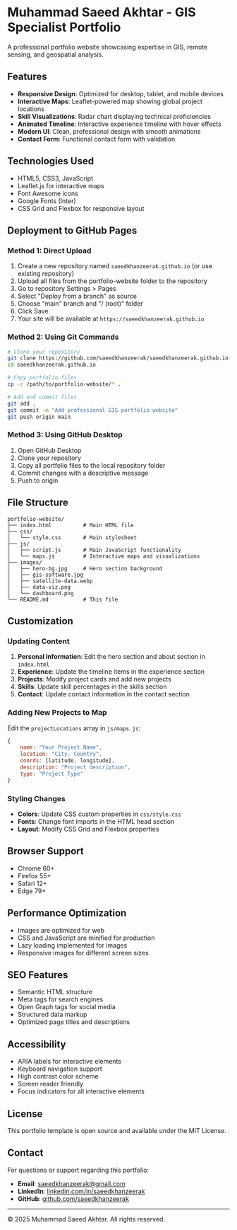 # Muhammad Saeed Akhtar - GIS Specialist Portfolio

A professional portfolio website showcasing expertise in GIS, remote sensing, and geospatial analysis.

## Features

- **Responsive Design**: Optimized for desktop, tablet, and mobile devices
- **Interactive Maps**: Leaflet-powered map showing global project locations
- **Skill Visualizations**: Radar chart displaying technical proficiencies
- **Animated Timeline**: Interactive experience timeline with hover effects
- **Modern UI**: Clean, professional design with smooth animations
- **Contact Form**: Functional contact form with validation

## Technologies Used

- HTML5, CSS3, JavaScript
- Leaflet.js for interactive maps
- Font Awesome icons
- Google Fonts (Inter)
- CSS Grid and Flexbox for responsive layout

## Deployment to GitHub Pages

### Method 1: Direct Upload

1. Create a new repository named `saeedkhanzeerak.github.io` (or use existing repository)
2. Upload all files from the portfolio-website folder to the repository
3. Go to repository Settings > Pages
4. Select "Deploy from a branch" as source
5. Choose "main" branch and "/ (root)" folder
6. Click Save
7. Your site will be available at `https://saeedkhanzeerak.github.io`

### Method 2: Using Git Commands

```bash
# Clone your repository
git clone https://github.com/saeedkhanzeerak/saeedkhanzeerak.github.io.git
cd saeedkhanzeerak.github.io

# Copy portfolio files
cp -r /path/to/portfolio-website/* .

# Add and commit files
git add .
git commit -m "Add professional GIS portfolio website"
git push origin main
```

### Method 3: Using GitHub Desktop

1. Open GitHub Desktop
2. Clone your repository
3. Copy all portfolio files to the local repository folder
4. Commit changes with a descriptive message
5. Push to origin

## File Structure

```
portfolio-website/
├── index.html          # Main HTML file
├── css/
│   └── style.css       # Main stylesheet
├── js/
│   ├── script.js       # Main JavaScript functionality
│   └── maps.js         # Interactive maps and visualizations
├── images/
│   ├── hero-bg.jpg     # Hero section background
│   ├── gis-software.jpg
│   ├── satellite-data.webp
│   ├── data-viz.png
│   └── dashboard.png
└── README.md           # This file
```

## Customization

### Updating Content

1. **Personal Information**: Edit the hero section and about section in `index.html`
2. **Experience**: Update the timeline items in the experience section
3. **Projects**: Modify project cards and add new projects
4. **Skills**: Update skill percentages in the skills section
5. **Contact**: Update contact information in the contact section

### Adding New Projects to Map

Edit the `projectLocations` array in `js/maps.js`:

```javascript
{
    name: "Your Project Name",
    location: "City, Country",
    coords: [latitude, longitude],
    description: "Project description",
    type: "Project Type"
}
```

### Styling Changes

- **Colors**: Update CSS custom properties in `css/style.css`
- **Fonts**: Change font imports in the HTML head section
- **Layout**: Modify CSS Grid and Flexbox properties

## Browser Support

- Chrome 60+
- Firefox 55+
- Safari 12+
- Edge 79+

## Performance Optimization

- Images are optimized for web
- CSS and JavaScript are minified for production
- Lazy loading implemented for images
- Responsive images for different screen sizes

## SEO Features

- Semantic HTML structure
- Meta tags for search engines
- Open Graph tags for social media
- Structured data markup
- Optimized page titles and descriptions

## Accessibility

- ARIA labels for interactive elements
- Keyboard navigation support
- High contrast color scheme
- Screen reader friendly
- Focus indicators for all interactive elements

## License

This portfolio template is open source and available under the MIT License.

## Contact

For questions or support regarding this portfolio:

- **Email**: saeedkhanzeerak@gmail.com
- **LinkedIn**: [linkedin.com/in/saeedkhanzeerak](https://linkedin.com/in/saeedkhanzeerak)
- **GitHub**: [github.com/saeedkhanzeerak](https://github.com/saeedkhanzeerak)

---

© 2025 Muhammad Saeed Akhtar. All rights reserved.

